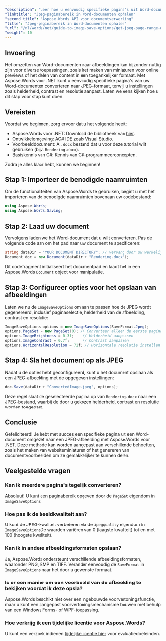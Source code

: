 ```yaml
---
"description": "Leer hoe u eenvoudig specifieke pagina's uit Word-documenten kunt converteren naar JPEG-afbeeldingen met Aspose.Words voor .NET. Deze uitgebreide handleiding behandelt alles, van het laden van uw document en het configureren van afbeeldingsinstellingen tot het opslaan als JPEG."
"linktitle": "Jpeg-paginabereik in Word-documenten ophalen"
"second_title": "Aspose.Words API voor documentverwerking"
"title": "Jpeg-paginabereik in Word-documenten ophalen"
"url": "/nl/words/net/guide-to-image-save-options/get-jpeg-page-range-word-document/"
"weight": 10
---
```


## Invoering

Het omzetten van Word-documenten naar afbeeldingen kan bijzonder nuttig zijn voor diverse toepassingen, zoals het maken van miniaturen voor online previews of het delen van content in een toegankelijker formaat. Met Aspose.Words voor .NET kunt u eenvoudig specifieke pagina's van uw Word-documenten converteren naar JPEG-formaat, terwijl u instellingen zoals helderheid, contrast en resolutie aanpast. Laten we eens kijken hoe u dit stap voor stap kunt doen.

## Vereisten

Voordat we beginnen, zorg ervoor dat u het volgende heeft:

- Aspose.Words voor .NET: Download de bibliotheek van [hier](https://releases.aspose.com/words/net/).
- Ontwikkelomgeving: AC# IDE zoals Visual Studio.
- Voorbeelddocument: A `.docx` bestand dat u voor deze tutorial wilt gebruiken (bijv. `Rendering.docx`).
- Basiskennis van C#: Kennis van C#-programmeerconcepten.

Zodra je alles klaar hebt, kunnen we beginnen!

## Stap 1: Importeer de benodigde naamruimten

Om de functionaliteiten van Aspose.Words te gebruiken, begint u met het importeren van de benodigde naamruimten bovenaan uw codebestand:

```csharp
using Aspose.Words;
using Aspose.Words.Saving;
```

## Stap 2: Laad uw document

Vervolgens laden we het Word-document dat u wilt converteren. Pas de volgende code aan om het pad naar uw document te specificeren:

```csharp
string dataDir = "YOUR DOCUMENT DIRECTORY"; // Vervang door uw werkelijke directorypad
Document doc = new Document(dataDir + "Rendering.docx");
```

Dit codefragment initialiseert het documentpad en laadt het in een Aspose.Words `Document` object voor manipulatie.

## Stap 3: Configureer opties voor het opslaan van afbeeldingen

Laten we nu de `ImageSaveOptions` om aan te passen hoe de JPEG wordt gegenereerd, inclusief paginaselectie, helderheid van de afbeelding, contrast en resolutie:

```csharp
ImageSaveOptions options = new ImageSaveOptions(SaveFormat.Jpeg);
options.PageSet = new PageSet(0); // Converteer alleen de eerste pagina
options.ImageBrightness = 0.3f;    // Helderheid aanpassen
options.ImageContrast = 0.7f;      // Contrast aanpassen
options.HorizontalResolution = 72f; // Horizontale resolutie instellen
```

## Stap 4: Sla het document op als JPEG

Nadat u de opties hebt geconfigureerd, kunt u het document opslaan als een JPEG-afbeelding met de opgegeven instellingen:

```csharp
doc.Save(dataDir + "ConvertedImage.jpeg", options);
```

Deze regel slaat de geselecteerde pagina op van `Rendering.docx` naar een JPEG-bestand, waarbij de door u gekozen helderheid, contrast en resolutie worden toegepast.

## Conclusie

Gefeliciteerd! Je hebt met succes een specifieke pagina uit een Word-document omgezet naar een JPEG-afbeelding met Aspose.Words voor .NET. Deze methode kan worden aangepast aan verschillende behoeften, zoals het maken van websiteminiaturen of het genereren van documentvoorbeelden om ze gemakkelijker te kunnen delen.

## Veelgestelde vragen

### Kan ik meerdere pagina's tegelijk converteren?  
Absoluut! U kunt een paginabereik opgeven door de `PageSet` eigendom in `ImageSaveOptions`.

### Hoe pas ik de beeldkwaliteit aan?  
U kunt de JPEG-kwaliteit verbeteren via de `JpegQuality` eigendom in `ImageSaveOptions`De waarden variëren van 0 (laagste kwaliteit) tot en met 100 (hoogste kwaliteit).

### Kan ik in andere afbeeldingsformaten opslaan?  
Ja, Aspose.Words ondersteunt verschillende afbeeldingsformaten, waaronder PNG, BMP en TIFF. Verander eenvoudig de `SaveFormat` in `ImageSaveOptions` naar het door u gewenste formaat.

### Is er een manier om een voorbeeld van de afbeelding te bekijken voordat ik deze opsla?  
Aspose.Words beschikt niet over een ingebouwde voorvertoningsfunctie, maar u kunt een aangepast voorvertoningsmechanisme bouwen met behulp van een Windows Forms- of WPF-toepassing.

### Hoe verkrijg ik een tijdelijke licentie voor Aspose.Words?  
U kunt een verzoek indienen [tijdelijke licentie hier](https://purchase.aspose.com/temporary-license/) voor evaluatiedoeleinden.